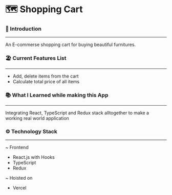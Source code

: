 # 🗺️ Shopping Cart

### 🌟 Introduction 
--- 
An E-commerse shopping cart for buying beautiful furnitures.

### 🏖️ Current Features List
---
- Add, delete items from the cart
- Calculate total price of all items

### 📚 What I Learned while making this App
---
Integrating React, TypeScript and Redux stack alltogether to make a working real world application

### ⚙️ Technology Stack
---
~ Frontend 
- React.js with Hooks
- TypeScript
- Redux

~ Hoisted on
- Vercel

